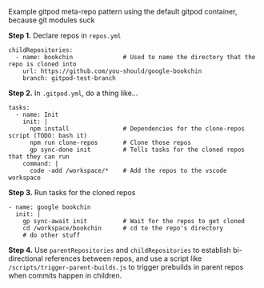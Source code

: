 Example gitpod meta-repo pattern using the default gitpod container, because git modules suck

**Step 1.** Declare repos in `repos.yml`

```
childRepositories:
  - name: bookchin              # Used to name the directory that the repo is cloned into
    url: https://github.com/you-should/google-bookchin
    branch: gitpod-test-branch
```

**Step 2.** In `.gitpod.yml`, do a thing like...

```
tasks:
  - name: Init
    init: |
      npm install               # Dependencies for the clone-repos script (TODO: bash it)
      npm run clone-repos       # Clone those repos
      gp sync-done init         # Tells tasks for the cloned repos that they can run
    command: |
      code -add /workspace/*    # Add the repos to the vscode workspace
```

**Step 3.** Run tasks for the cloned repos
```
- name: google bookchin
  init: |
    gp sync-await init          # Wait for the repos to get cloned
    cd /workspace/bookchin      # cd to the repo's directory
    # do other stuff
```

**Step 4.** Use `parentRepositories` and `childRepositories` to establish bi-directional references between repos, and use a script like `/scripts/trigger-parent-builds.js` to trigger prebuilds in parent repos when commits happen in children.
